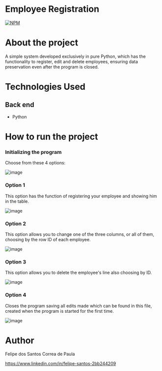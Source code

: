 # Employee Registration
[![NPM](https://img.shields.io/npm/l/react)](https://github.com/devsuperior/sds1-wmazoni/blob/master/LICENSE) 


# About the project
A simple system developed exclusively in pure Python, which has the functionality to register, edit and delete employees, ensuring data preservation even after the program is closed.


# Technologies Used
## Back end
- Python


# How to run the project

### Initializing the program
Choose from these 4 options:

![image](https://github.com/user-attachments/assets/7a3a2e94-62d6-45f0-96ac-d505975227c9)




### Option 1
This option has the function of registering your employee and showing him in the table.

![image](https://github.com/user-attachments/assets/0f98ffae-4cf3-458e-9a51-efea24b31aa0)




### Option 2
This option allows you to change one of the three columns, or all of them, choosing by the row ID of each employee.

![image](https://github.com/user-attachments/assets/34f13517-6bab-40c1-8c8b-b7e6dd816f4b)




### Option 3
This option allows you to delete the employee's line also choosing by ID.

![image](https://github.com/user-attachments/assets/1f49c3ec-c8d7-4b1f-9784-1c74c76a6990)




### Option 4
Closes the program saving all edits made which can be found in this file, created when the program is started for the first time.

![image](https://github.com/user-attachments/assets/c205b143-c497-42ce-adf4-b6959fcffe10)






# Author

Felipe dos Santos Correa de Paula

https://www.linkedin.com/in/felipe-santos-2bb244209
